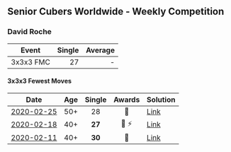 ## Senior Cubers Worldwide - Weekly Competition
### David Roche

| Event | Single | Average |
| -- | --: | --: |
| 3x3x3 FMC | 27 | - |

#### 3x3x3 Fewest Moves

| Date | Age | Single | Awards | Solution |
| :--: | :--: | :--: | :--: | :-- |
| [2020-02-25](../fmc/2020-02-25.md) | 50+ | 28 | 🥈 | [Link](https://www.facebook.com/events/215751886207638/permalink/217139489402211/) |
| [2020-02-18](../fmc/2020-02-18.md) | 40+ | **27** | 🥈 ⚡ | [Link](https://www.facebook.com/groups/1604105099735401/permalink/2146673152145257/) |
| [2020-02-11](../fmc/2020-02-11.md) | 40+ | **30** | 🥉 | [Link](https://www.facebook.com/groups/1604105099735401/permalink/2138923996253506/) |


<!-- Global site tag (gtag.js) - Google Analytics -->
<script async src="https://www.googletagmanager.com/gtag/js?id=UA-86348435-3"></script>
<script>window.dataLayer = window.dataLayer || []; function gtag() {dataLayer.push(arguments);} gtag('js', new Date()); gtag('config', 'UA-86348435-3');</script>
